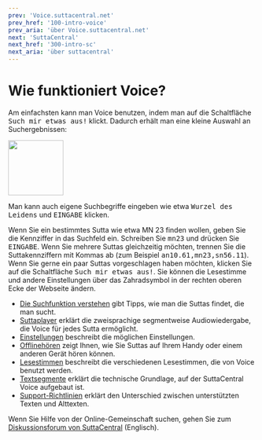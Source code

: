 ```yaml
---
prev: 'Voice.suttacentral.net'
prev_href: '100-intro-voice'
prev_aria: 'über Voice.suttacentral.net'
next: 'SuttaCentral'
next_href: '300-intro-sc'
next_aria: 'über suttacentral'
---
```

# Wie funktioniert Voice?
Am einfachsten kann man Voice benutzen, indem man auf die Schaltfläche <kbd><span class="kbd" aria-label="schaltfläche such-mir-etwas-aus">Such mir etwas aus!</span></kbd> klickt. Dadurch erhält man eine kleine Auswahl an Suchergebnissen:

<img aria-label="bild schaltfläche such-mir-etwas-aus"
  src="/voice/assets/img/such-mir-etwas-aus.png?raw=true" style="height:8em"/>

Man kann auch eigene Suchbegriffe eingeben wie etwa <kbd>Wurzel des Leidens</kbd> und <kbd>EINGABE</kbd> klicken.

Wenn Sie ein bestimmtes <span aria-label="sutta">Sutta</span> wie etwa MN 23 finden wollen, geben Sie die Kennziffer in das Suchfeld ein. Schreiben Sie <kbd>mn23</kbd> und drücken Sie <kbd>EINGABE</kbd>. Wenn Sie mehrere Suttas gleichzeitig möchten, trennen Sie die Suttakennziffern mit Kommas ab (zum Beispiel <kbd>an10.61<span aria-label="komma"></span><span aria-hidden="true">,</span>mn23<span aria-label="komma"></span><span aria-hidden="true">,</span>sn56.11</kbd>). Wenn Sie gerne ein paar Suttas vorgeschlagen haben möchten, klicken Sie auf die Schaltfläche <kbd>Such mir etwas aus!</kbd>. Sie können die Lesestimme und andere Einstellungen über das Zahradsymbol in der rechten oberen Ecke der Webseite ändern.

* [Die Suchfunktion verstehen](/voice/de/201-suche) gibt Tipps, wie man die Suttas findet, die man sucht.
* [Suttaplayer](/voice/de/201-suttaplayer) erklärt die zweisprachige segmentweise Audiowiedergabe, die Voice für jedes Sutta ermöglicht.
* [Einstellungen](/voice/de/201-einstellungen) beschreibt die möglichen Einstellungen.
* [Offlinehören](/voice/de/201-offlinehoren) zeigt Ihnen, wie Sie Suttas auf Ihrem Handy oder einem anderen Gerät hören können.
* [Lesestimmen](/voice/de/201-lesestimmen) beschreibt die verschiedenen Lesestimmen, die von Voice benutzt werden.
* [Textsegmente](/voice/de/201-segmentierung) erklärt die technische Grundlage, auf der SuttaCentral Voice aufgebaut ist.
* [Support-Richtlinien](/voice/de/201-support) erklärt den Unterschied zwischen unterstützten Texten und Alttexten.

Wenn Sie Hilfe von der Online-Gemeinschaft suchen, gehen Sie zum <a href="https://discourse.suttacentral.net/t/how-do-you-use-suttacentral-voice/12384" target="_blank">Diskussionsforum von SuttaCentral</a> (Englisch).
